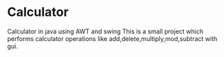 # Calculator
Calculator in java using AWT and swing
This is a small project which performs calculator operations like add,delete,multiply,mod,subtract with gui.
